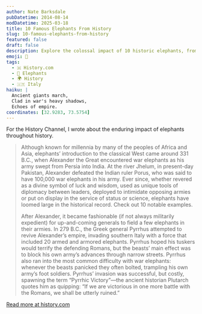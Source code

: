 ```yaml
---
author: Nate Barksdale
pubDatetime: 2014-08-14
modDatetime: 2025-03-18
title: 10 Famous Elephants From History
slug: 10-famous-elephants-from-history
featured: false
draft: false
description: Explore the colossal impact of 10 historic elephants, from war behemoths to symbols of regal diplomacy.
emoji: 🐘
tags:
  - 🇭 History.com
  - 🐘 Elephants
  - 🌍 History
  - 🇮🇹 Italy
haiku: |
  Ancient giants march,  
  Clad in war's heavy shadows,  
  Echoes of empire.
coordinates: [32.9283, 73.5754]
---
```


For the History Channel, I wrote about the enduring impact of elephants throughout history.

> Although known for millennia by many of the peoples of Africa and Asia, elephants’ introduction to the classical West came around 331 B.C., when Alexander the Great encountered war elephants as his army swept from Persia into India. At the river Jhelum, in present-day Pakistan, Alexander defeated the Indian ruler Porus, who was said to have 100,000 war elephants in his army. Ever since, whether revered as a divine symbol of luck and wisdom, used as unique tools of diplomacy between leaders, deployed to intimidate opposing armies or put on display in the service of status or science, elephants have loomed large in the historical record. Check out 10 notable examples.
>
> After Alexander, it became fashionable (if not always militarily expedient) for up-and-coming generals to field a few elephants in their armies. In 279 B.C., the Greek general Pyrrhus attempted to revive Alexander’s empire, invading southern Italy with a force that included 20 armed and armored elephants. Pyrrhus hoped his tuskers would terrify the defending Romans, but the beasts’ main effect was to block his own army’s advances through narrow streets. Pyrrhus also ran into the most common difficulty with war elephants: whenever the beasts panicked they often bolted, trampling his own army’s foot soldiers. Pyrrhus’ invasion was successful, but costly, spawning the term “Pyrrhic Victory”—the ancient historian Plutarch quotes him as quipping: “If we are victorious in one more battle with the Romans, we shall be utterly ruined.”

[Read more at history.com](https://www.history.com/news/10-famous-elephants-from-history)
